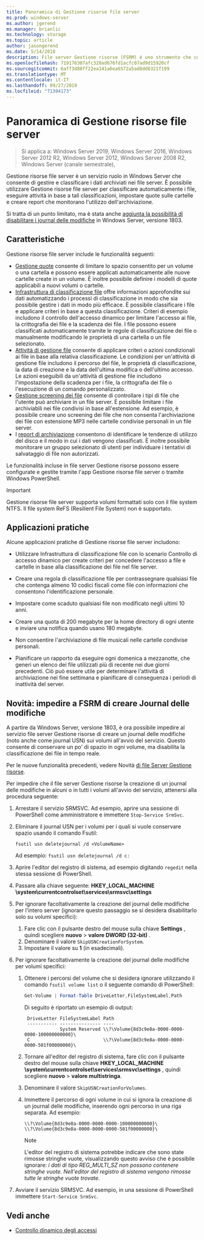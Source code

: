 ```yaml
---
title: Panoramica di Gestione risorse file server
ms.prod: windows-server
ms.author: jgerend
ms.manager: brianlic
ms.technology: storage
ms.topic: article
author: jasongerend
ms.date: 5/14/2018
description: File server Gestione risorse (FSRM) è uno strumento che consente di gestire e classificare i dati in un file server Windows Server.
ms.openlocfilehash: 719176307afc320ad676fd1acfc07ad9d15920cf
ms.sourcegitcommit: 6aff3d88ff22ea141a6ea6572a5ad8dd6321f199
ms.translationtype: MT
ms.contentlocale: it-IT
ms.lasthandoff: 09/27/2019
ms.locfileid: "71394173"
---
```

# <a name="file-server-resource-manager-fsrm-overview"></a>Panoramica di Gestione risorse file server

> Si applica a: Windows Server 2019, Windows Server 2016, Windows Server 2012 R2, Windows Server 2012, Windows Server 2008 R2, Windows Server (canale semestrale), 

Gestione risorse file server è un servizio ruolo in Windows Server che consente di gestire e classificare i dati archiviati nei file server. È possibile utilizzare Gestione risorse file server per classificare automaticamente i file, eseguire attività in base a tali classificazioni, impostare quote sulle cartelle e creare report che monitorano l'utilizzo dell'archiviazione.

Si tratta di un punto limitato, ma è stata anche [aggiunta la possibilità di disabilitare i journal delle modifiche](#whats-new) in Windows Server, versione 1803.

## <a name="features"></a>Caratteristiche

Gestione risorse file server include le funzionalità seguenti:

-   [Gestione quote](quota-management.md) consente di limitare lo spazio consentito per un volume o una cartella e possono essere applicati automaticamente alle nuove cartelle create in un volume. È inoltre possibile definire i modelli di quote applicabili a nuovi volumi o cartelle.  
-   [Infrastruttura di classificazione file](classification-management.md) offre informazioni approfondite sui dati automatizzando i processi di classificazione in modo che sia possibile gestire i dati in modo più efficace. È possibile classificare i file e applicare criteri in base a questa classificazione. Criteri di esempio includono il controllo dell'accesso dinamico per limitare l'accesso ai file, la crittografia dei file e la scadenza dei file. I file possono essere classificati automaticamente tramite le regole di classificazione dei file o manualmente modificando le proprietà di una cartella o un file selezionato.
-   [Attività di gestione file](file-management-tasks.md) consente di applicare criteri o azioni condizionali ai file in base alla relativa classificazione. Le condizioni per un'attività di gestione file includono il percorso del file, le proprietà di classificazione, la data di creazione e la data dell'ultima modifica o dell'ultimo accesso. Le azioni eseguibili da un'attività di gestione file includono l'impostazione della scadenza per i file, la crittografia dei file o l'esecuzione di un comando personalizzato.
-   [Gestione screening dei file](file-screening-management.md) consente di controllare i tipi di file che l'utente può archiviare in un file server. È possibile limitare i file archiviabili nei file condivisi in base all'estensione. Ad esempio, è possibile creare uno screening dei file che non consenta l'archiviazione dei file con estensione MP3 nelle cartelle condivise personali in un file server.
-   I [report di archiviazione](storage-reports-management.md) consentono di identificare le tendenze di utilizzo del disco e il modo in cui i dati vengono classificati. È inoltre possibile monitorare un gruppo selezionato di utenti per individuare i tentativi di salvataggio di file non autorizzati.  
  
Le funzionalità incluse in file server Gestione risorse possono essere configurate e gestite tramite l'app Gestione risorse file server o tramite Windows PowerShell.
  
> [!IMPORTANT]
>  Gestione risorse file server supporta volumi formattati solo con il file system NTFS. Il file system ReFS (Resilient File System) non è supportato.  
  
## <a name="practical-applications"></a>Applicazioni pratiche  
 Alcune applicazioni pratiche di Gestione risorse file server includono:  
  
-   Utilizzare Infrastruttura di classificazione file con lo scenario Controllo di accesso dinamico per create criteri per concedere l'accesso a file e cartelle in base alla classificazione dei file nel file server.  
  
-   Creare una regola di classificazione file per contrassegnare qualsiasi file che contenga almeno 10 codici fiscali come file con informazioni che consentono l'identificazione personale.  
  
-   Impostare come scaduto qualsiasi file non modificato negli ultimi 10 anni.  
  
-   Creare una quota di 200 megabyte per la home directory di ogni utente e inviare una notifica quando usano 180 megabyte.  
  
-   Non consentire l'archiviazione di file musicali nelle cartelle condivise personali.  
  
-   Pianificare un rapporto da eseguire ogni domenica a mezzanotte, che generi un elenco dei file utilizzati più di recente nei due giorni precedenti. Ciò può essere utile per determinare l'attività di archiviazione nei fine settimana e pianificare di conseguenza i periodi di inattività del server.  

## <a name="whats-new"></a>Novità: impedire a FSRM di creare Journal delle modifiche

A partire da Windows Server, versione 1803, è ora possibile impedire al servizio file server Gestione risorse di creare un journal delle modifiche (noto anche come journal USN) sui volumi all'avvio del servizio. Questo consente di conservare un po' di spazio in ogni volume, ma disabilita la classificazione dei file in tempo reale.

Per le nuove funzionalità precedenti, vedere Novità [di file Server Gestione risorse](https://technet.microsoft.com/library/dn383587.aspx).

Per impedire che il file server Gestione risorse la creazione di un journal delle modifiche in alcuni o in tutti i volumi all'avvio del servizio, attenersi alla procedura seguente: 

1. Arrestare il servizio SRMSVC. Ad esempio, aprire una sessione di PowerShell come amministratore e immettere `Stop-Service SrmSvc`.
2. Eliminare il journal USN per i volumi per i quali si vuole conservare spazio usando il comando Fsutil: 

      ```
      fsutil usn deletejournal /d <VolumeName>
      ```
    Ad esempio: `fsutil usn deletejournal /d c:`

3. Aprire l'editor del registro di sistema, ad esempio digitando `regedit` nella stessa sessione di PowerShell.
4. Passare alla chiave seguente: **HKEY_LOCAL_MACHINE \system\currentcontrolset\services\srmsvc\settings**
5. Per ignorare facoltativamente la creazione del journal delle modifiche per l'intero server (ignorare questo passaggio se si desidera disabilitarlo solo su volumi specifici):
    1. Fare clic con il pulsante destro del mouse sulla chiave **Settings** , quindi scegliere **nuovo** > **valore DWORD (32-bit)** . 
    1. Denominare il valore `SkipUSNCreationForSystem`.
    1. Impostare il valore su **1** (in esadecimali).
6. Per ignorare facoltativamente la creazione del journal delle modifiche per volumi specifici:
    1. Ottenere i percorsi del volume che si desidera ignorare utilizzando il comando `fsutil volume list` o il seguente comando di PowerShell:
        ```PowerShell
        Get-Volume | Format-Table DriveLetter,FileSystemLabel,Path
        ```
       Di seguito è riportato un esempio di output:

       ```
        DriveLetter FileSystemLabel Path
        ----------- --------------- ----
                    System Reserved \\?\Volume{8d3c9e8a-0000-0000-0000-100000000000}\
        C                           \\?\Volume{8d3c9e8a-0000-0000-0000-501f00000000}\
       ```
    2. Tornare all'editor del registro di sistema, fare clic con il pulsante destro del mouse sulla chiave **HKEY_LOCAL_MACHINE \system\currentcontrolset\services\srmsvc\settings** , quindi scegliere **nuovo** > **valore multistringa**.
    3. Denominare il valore `SkipUSNCreationForVolumes`.
    4. Immettere il percorso di ogni volume in cui si ignora la creazione di un journal delle modifiche, inserendo ogni percorso in una riga separata. Ad esempio:

        ```
        \\?\Volume{8d3c9e8a-0000-0000-0000-100000000000}\
        \\?\Volume{8d3c9e8a-0000-0000-0000-501f00000000}\
        ```

        > [!NOTE] 
        > L'editor del registro di sistema potrebbe indicare che sono state rimosse stringhe vuote, visualizzando questo avviso che è possibile ignorare: *i dati di tipo REG_MULTI_SZ non possono contenere stringhe vuote. Nell'editor del registro di sistema vengono rimosse tutte le stringhe vuote trovate.*

7. Avviare il servizio SRMSVC. Ad esempio, in una sessione di PowerShell immettere `Start-Service SrmSvc`.



## <a name="see-also"></a>Vedi anche

- [Controllo dinamico degli accessi](https://technet.microsoft.com/library/dn408191(v=ws.11).aspx) 